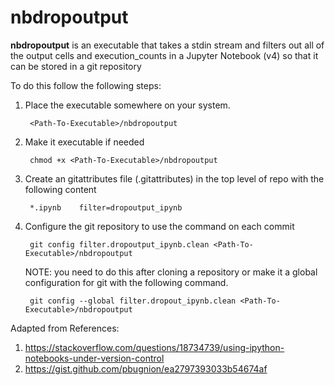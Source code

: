 nbdropoutput
============

**nbdropoutput** is an executable that takes a stdin stream and filters out all of the output cells and execution_counts in a Jupyter Notebook (v4) so that it can be stored in a git repository

To do this follow the following steps:

1. Place the executable somewhere on your system.
    
        <Path-To-Executable>/nbdropoutput

2. Make it executable if needed
    
        chmod +x <Path-To-Executable>/nbdropoutput

3. Create an gitattributes file (.gitattributes) in the top level of repo with the following content

        *.ipynb    filter=dropoutput_ipynb

4. Configure the git repository to use the command on each commit

        git config filter.dropoutput_ipynb.clean <Path-To-Executable>/nbdropoutput

    NOTE: you need to do this after cloning a repository or make it a global configuration for git with the following command.

        git config --global filter.dropout_ipynb.clean <Path-To-Executable>/nbdropoutput

Adapted from References:

1. <https://stackoverflow.com/questions/18734739/using-ipython-notebooks-under-version-control>
2. <https://gist.github.com/pbugnion/ea2797393033b54674af>